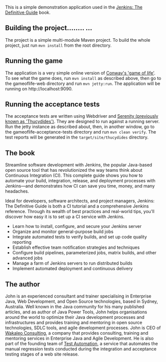 This is a simple demonstration application used in the [Jenkins: The Definitive Guide](http://wakaleo.com/books/jenkins-the-definitive-guide) book.

## Building the project........ ...

The project is a simple multi-module Maven project. To build the whole project, just run `mvn install` from the root directory.

## Running the game

The application is a very simple online version of [Conway's 'game of life'](http://en.wikipedia.org/wiki/Conway's_Game_of_Life). To see what the game does, run `mvn install` as described above, then go to the gameoflife-web directory and run `mvn jetty:run`. The application will be running on http://localhost:9090.

## Running the acceptance tests

The acceptance tests are written using Webdriver and [Serenity (previously known as 'Thucydides')](http://thucydides.info). They are designed to run against a running server. Run the jetty instance as described about, then, in another window, go to the gameoflife-acceptance-tests directory and run `mvn clean verify`. The test reports will be generated in the `target/site/thucydides` directory.

## The book

Streamline software development with Jenkins, the popular Java-based open source tool that has revolutionized the way teams think about Continuous Integration (CI). This complete guide shows you how to automate your build, integration, release, and deployment processes with Jenkins—and demonstrates how CI can save you time, money, and many headaches.

Ideal for developers, software architects, and project managers, Jenkins: The Definitive Guide is both a CI tutorial and a comprehensive Jenkins reference. Through its wealth of best practices and real-world tips, you'll discover how easy it is to set up a CI service with Jenkins.

 - Learn how to install, configure, and secure your Jenkins server
 - Organize and monitor general-purpose build jobs
 - Integrate automated tests to verify builds, and set up code quality reporting
 - Establish effective team notification strategies and techniques
 - Configure build pipelines, parameterized jobs, matrix builds, and other advanced jobs
 - Manage a farm of Jenkins servers to run distributed builds
 - Implement automated deployment and continuous delivery

## The author

John is an experienced consultant and trainer specialising in Enterprise Java, Web Development, and Open Source technologies, based in Sydney, Australia. Well known in the Java community for his many published articles, and as author of Java Power Tools, John helps organisations around the world to optimize their Java development processes and infrastructures and provides training and mentoring in open source technologies, SDLC tools, and agile development processes. John is CEO of [Wakaleo Consulting](http://www.wakaleo.com), a company that provides consulting, training and mentoring services in Enterprise Java and Agile Development. He is also part of the founding team of [Test Automation](http://www.testautomation.com.au/), a service that automates the manual regression tests conducted during the integration and acceptance testing stages of a web site release.

